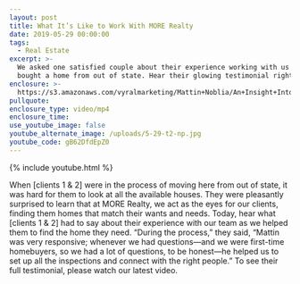 ```yaml
---
layout: post
title: What It’s Like to Work With MORE Realty
date: 2019-05-29 00:00:00
tags:
  - Real Estate
excerpt: >-
  We asked one satisfied couple about their experience working with us as they
  bought a home from out of state. Hear their glowing testimonial right here.
enclosure: >-
  https://s3.amazonaws.com/vyralmarketing/Mattin+Noblia/An+Insight+Into+What+Its+Like+to+Work+With+MORE+Realty.mp4
pullquote:
enclosure_type: video/mp4
enclosure_time:
use_youtube_image: false
youtube_alternate_image: /uploads/5-29-t2-np.jpg
youtube_code: gB62DfdEpZ0
---
```


{% include youtube.html %}

When \[clients 1 & 2\] were in the process of moving here from out of state, it was hard for them to look at all the available houses. They were pleasantly surprised to learn that at MORE Realty, we act as the eyes for our clients, finding them homes that match their wants and needs. Today, hear what \[clients 1 & 2\] had to say about their experience with our team as we helped them to find the home they need. “During the process,” they said, “Mattin was very responsive; whenever we had questions—and we were first-time homebuyers, so we had a lot of questions, to be honest—he helped us to set up all the inspections and connect with the right people.” To see their full testimonial, please watch our latest video.